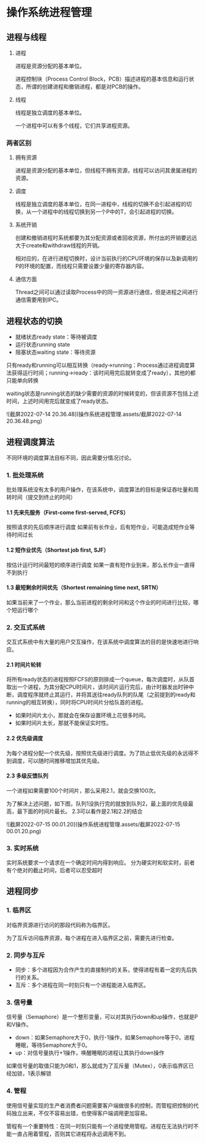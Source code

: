 # 操作系统进程管理

## 进程与线程

1. 进程

   进程是资源分配的基本单位。

   进程控制块（Process Control Block，PCB）描述进程的基本信息和运行状态，所谓的创建进程和撤销进程，都是对PCB的操作。

2. 线程

   线程是独立调度的基本单位。

   一个进程中可以有多个线程，它们共享进程资源。

### 两者区别

1. 拥有资源

   进程是资源分配的基本单位，但线程不拥有资源，线程可以访问其隶属进程的资源。

2. 调度

   线程是独立调度的基本单位，在同一进程中，线程的切换不会引起进程的切换，从一个进程中的线程切换到另一个P中的T，会引起进程的切换。

3. 系统开销

   创建和撤销进程时系统都要为其分配资源或者回收资源，所付出的开销要远远大于create和withdraw线程的开销。

   相对应的，在进行进程切换时，设计当前执行的CPU环境的保存以及新调用的P的环境的配置，而线程只需要设置少量的寄存器内容。

4. 通信方面

   Thread之间可以通过读取Process中的同一资源进行通信，但是进程之间进行通信需要用到IPC。

## 进程状态的切换

- 就绪状态ready state：等待被调度
- 运行状态running state
- 阻塞状态waiting state：等待资源

只有ready和running可以相互转换（ready->running：Process通过进程调度算法获得运行时间；running->ready：该时间用完后就转变成了ready），其他的都只能单向转换

waiting状态是running状态的缺少需要的资源的时候转变的，但该资源不包括上述时间，上述时间用完后就变成了ready状态。

![截屏2022-07-14 20.36.48](操作系统进程管理.assets/截屏2022-07-14 20.36.48.png)

## 进程调度算法

不同环境的调度算法目标不同，因此需要分情况讨论。

### 1. 批处理系统

批处理系统没有太多的用户操作，在该系统中，调度算法的目标是保证吞吐量和周转时间（提交到终止的时间）

#### 1.1 先来先服务（First-come first-served, FCFS）

按照请求的先后顺序进行调度
如果前有长作业，后有短作业，可能造成短作业等待时间过长

#### 1.2 短作业优先（Shortest job first, SJF）

按估计运行时间最短的顺序进行调度
如果一直有短作业到来，那么长作业一直得不到执行

#### 1.3 最短剩余时间优先（Shortest remaining time next, SRTN）

如果当前来了一个作业，那么当前进程的剩余时间和这个作业的时间进行比较，哪个短运行哪个

### 2. 交互式系统

交互式系统中有大量的用户交互操作，在该系统中调度算法的目的是快速地进行响应。

#### 2.1 时间片轮转

将所有ready状态的进程按照FCFS的原则排成一个queue，每次调度时，从队首取出一个进程，为其分配CPU时间片，该时间片运行完后，由计时器发出时钟中断，调度程序就终止其运行，并将其送往ready队列的队尾（之前提到的ready和running的相互转换），同时将CPU时间片分给队首的进程。

- 如果时间片太小，那就会在保存设置环境上花很多时间。
- 如果时间片太长，那就不能保证实时性。

#### 2.2 优先级调度

为每个进程分配一个优先级，按照优先级进行调度。为了防止低优先级的永远得不到调度，可以随时间推移增加其优先级。

#### 2.3 多级反馈队列

一个进程如果需要100个时间片，那么采用2.1，就会交换100次。

为了解决上述问题，如下图，队列1没执行完的就放到队列2，最上面的优先级最高，最下面的时间片最长。
2.3可以看作是2.1和2.2的结合

![截屏2022-07-15 00.01.20](操作系统进程管理.assets/截屏2022-07-15 00.01.20.png)

### 3. 实时系统

实时系统要求一个请求在一个确定时间内得到响应。
分为硬实时和软实时，前者有个绝对的截止时间，后者可以忍受超时

## 进程同步

### 1. 临界区

对临界资源进行访问的那段代码称为临界区。

为了互斥访问临界资源，每个进程在进入临界区之前，需要先进行检查。

### 2. 同步与互斥

- 同步：多个进程因为合作产生的直接制约的关系，使得进程有着一定的先后执行的关系。
- 互斥：多个进程在同一时刻只有一个进程能进入临界区。

### 3. 信号量

信号量（Semaphore）是一个整形变量，可以对其执行down和up操作，也就是P和V操作。

- down：如果Semaphore大于0，执行-1操作，如果Semaphore等于0，进程睡眠，等待Semaphore大于0。
- up：对信号量执行+1操作，唤醒睡眠的进程让其执行down操作

如果信号量的取值只能为0和1，那么就成为了互斥量（Mutex），0表示临界区已经加锁，1表示解锁

### 4. 管程

使用信号量实现的生产者消费者问题需要客户端做很多的控制，而管程把控制的代码独立出来，不仅不容易出错，也使得客户端调用更加容易。

管程有一个重要特性：在同一时刻只能有一个进程使用管程。进程在无法执行时不能一直占用着管程，否则其它进程将永远调用不到。




